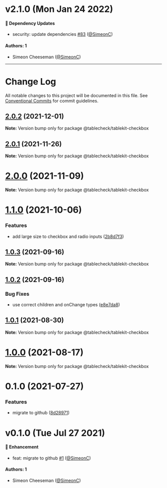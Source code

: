 # v2.1.0 (Mon Jan 24 2022)

#### 🔩 Dependency Updates

- security: update dependencies [#83](https://github.com/tablecheck/tablekit/pull/83) ([@SimeonC](https://github.com/SimeonC))

#### Authors: 1

- Simeon Cheeseman ([@SimeonC](https://github.com/SimeonC))

---

# Change Log

All notable changes to this project will be documented in this file.
See [Conventional Commits](https://conventionalcommits.org) for commit guidelines.

## [2.0.2](https://github.com/tablecheck/tablekit/compare/@tablecheck/tablekit-checkbox@2.0.1...@tablecheck/tablekit-checkbox@2.0.2) (2021-12-01)

**Note:** Version bump only for package @tablecheck/tablekit-checkbox





## [2.0.1](https://github.com/tablecheck/tablekit/compare/@tablecheck/tablekit-checkbox@2.0.0...@tablecheck/tablekit-checkbox@2.0.1) (2021-11-26)

**Note:** Version bump only for package @tablecheck/tablekit-checkbox





# [2.0.0](https://github.com/tablecheck/tablekit/compare/@tablecheck/tablekit-checkbox@1.1.0...@tablecheck/tablekit-checkbox@2.0.0) (2021-11-09)

**Note:** Version bump only for package @tablecheck/tablekit-checkbox





# [1.1.0](https://github.com/tablecheck/tablekit/compare/@tablecheck/tablekit-checkbox@1.0.3...@tablecheck/tablekit-checkbox@1.1.0) (2021-10-06)


### Features

* add large size to checkbox and radio inputs ([2b8d7f3](https://github.com/tablecheck/tablekit/commit/2b8d7f3a167b9d6f481e4e0f6abf88083b549eb7))





## [1.0.3](https://github.com/tablecheck/tablekit/compare/@tablecheck/tablekit-checkbox@1.0.2...@tablecheck/tablekit-checkbox@1.0.3) (2021-09-16)

**Note:** Version bump only for package @tablecheck/tablekit-checkbox





## [1.0.2](https://github.com/tablecheck/tablekit/compare/@tablecheck/tablekit-checkbox@1.0.1...@tablecheck/tablekit-checkbox@1.0.2) (2021-09-16)


### Bug Fixes

* use correct children and onChange types ([e8e7da8](https://github.com/tablecheck/tablekit/commit/e8e7da820222aa9d63e7cd1d1b85dcaf4d14cc68))





## [1.0.1](https://github.com/tablecheck/tablekit/compare/@tablecheck/tablekit-checkbox@1.0.0...@tablecheck/tablekit-checkbox@1.0.1) (2021-08-30)

**Note:** Version bump only for package @tablecheck/tablekit-checkbox





# [1.0.0](https://github.com/tablecheck/tablekit/compare/@tablecheck/tablekit-checkbox@0.1.0...@tablecheck/tablekit-checkbox@1.0.0) (2021-08-17)

**Note:** Version bump only for package @tablecheck/tablekit-checkbox





# 0.1.0 (2021-07-27)


### Features

* migrate to github ([8d28971](https://github.com/tablecheck/tablekit/commit/8d28971175010fcb2a3cd9c48a749e7af1bdc9f9))





# v0.1.0 (Tue Jul 27 2021)

#### 🚀 Enhancement

- feat: migrate to github [#1](https://github.com/tablecheck/tablekit/pull/1) ([@SimeonC](https://github.com/SimeonC))

#### Authors: 1

- Simeon Cheeseman ([@SimeonC](https://github.com/SimeonC))
